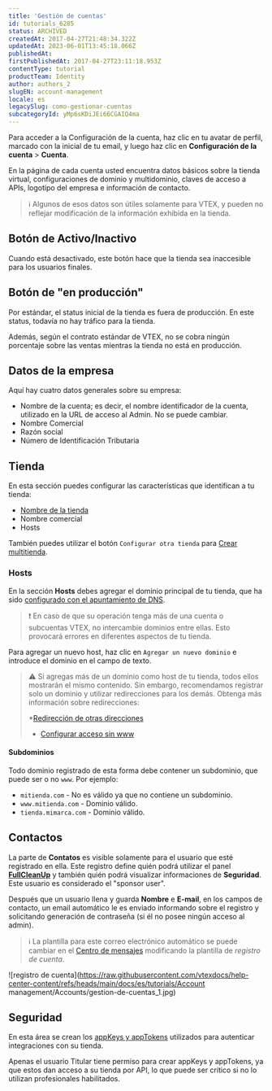 ```yaml
---
title: 'Gestión de cuentas'
id: tutorials_6285
status: ARCHIVED
createdAt: 2017-04-27T21:48:34.322Z
updatedAt: 2023-06-01T13:45:18.066Z
publishedAt: 
firstPublishedAt: 2017-04-27T23:11:18.953Z
contentType: tutorial
productTeam: Identity
author: authors_2
slugEN: account-management
locale: es
legacySlug: como-gestionar-cuentas
subcategoryId: yMp6sKDiJEi66CGAIQ4ma
---
```


Para acceder a la Configuración de la cuenta, haz clic en tu avatar de perfil, marcado con la inicial de tu email, y luego haz clic en **Configuración de la cuenta** > **Cuenta**.

En la página de cada cuenta usted encuentra datos básicos sobre la tienda virtual, configuraciones de dominio y multidominio, claves de acceso a APIs, logotipo del empresa e información de contacto.

>ℹ️ Algunos de esos datos son útiles solamente para VTEX, y pueden no reflejar modificación de la información exhibida en la tienda.

## Botón de Activo/Inactivo

Cuando está desactivado, este botón hace que la tienda sea inaccesible para los usuarios finales.

## Botón de "en producción"

Por estándar, el status inicial de la tienda es fuera de producción. En este status, todavía no hay tráfico para la tienda.

Además, según el contrato estándar de VTEX, no se cobra ningún porcentaje sobre las ventas mientras la tienda no está en producción.

## Datos de la empresa

Aquí hay cuatro datos generales sobre su empresa:
- Nombre de la cuenta; es decir, el nombre identificador de la cuenta, utilizado en la URL de acceso al Admin. No se puede cambiar.
- Nombre Comercial 
- Razón social
- Número de Identificación Tributaria 

## Tienda

En esta sección puedes configurar las características que identifican a tu tienda:
- [Nombre de la tienda](https://help.vtex.com/en/tutorial/what-is-the-store-name--3gh9mTNeMgs6Qe44e8IqQK#)
- Nombre comercial
- Hosts

También puedes utilizar el botón `Configurar otra tienda` para [Crear multitienda](https://help.vtex.com/es/tutorial/como-criar-multiloja-multidominio--tutorials_510).

### Hosts

En la sección **Hosts** debes agregar el dominio principal de tu tienda, que ha sido [configurado con el apuntamiento de DNS](https://help.vtex.com/es/tutorial/configurando-o-apontamento-de-dns-para-a-vtex--tutorials_4280).

>❗ En caso de que su operación tenga más de una cuenta o subcuentas VTEX, no intercambie dominios entre ellas. Esto provocará errores en diferentes aspectos de tu tienda.

Para agregar un nuevo host, haz clic en `Agregar un nuevo dominio` e introduce el dominio en el campo de texto.

>⚠️ Si agregas más de un dominio como host de tu tienda, todos ellos mostrarán el mismo contenido. Sin embargo, recomendamos registrar solo un dominio y utilizar redirecciones para los demás. Obtenga más información sobre redirecciones:
>
> *<a href=”https://help.vtex.com/es/tutorial/redirecionamento-de-outros-enderecos--3Xi2AeLUx2QpJQu8DTX8KQ”>Redirección de otras direcciones</a>
>
> * <a href=”https://help.vtex.com/es/tutorial/configurando-acesso-sem-www--tutorials_4278”>Configurar acceso sin www</a>

#### Subdominios

Todo dominio registrado de esta forma debe contener un subdominio, que puede ser o no `www`. Por ejemplo:

- `mitienda.com` - No es válido ya que no contiene un subdominio.
- `www.mitienda.com` - Dominio válido.
- `tienda.mimarca.com` - Dominio válido.

## Contactos

La parte de **Contatos** es visible solamente para el usuario que esté registrado en ella. Este registro define quién podrá utilizar el panel **[FullCleanUp](http://help.vtex.com/es/tutorial/entendendo-a-manutencao-da-base-de-dados/)** y también quién podrá visualizar informaciones de **Seguridad**. Este usuario es considerado el "sponsor user".

Después que un usuario llena y guarda **Nombre** e **E-mail**, en los campos de contacto, un email automático le es enviado informando sobre el registro y solicitando generación de contraseña (si él no posee ningún acceso al admin).

>ℹ️ La plantilla para este correo electrónico automático se puede cambiar en el [Centro de mensajes](https://help.vtex.com/es/tutorial/understanding-the-message-center--tutorials_84) modificando la plantilla de <i>registro de cuenta</i>.

![registro de cuenta](https://raw.githubusercontent.com/vtexdocs/help-center-content/refs/heads/main/docs/es/tutorials/Account management/Accounts/gestion-de-cuentas_1.jpg)

## Seguridad

En esta área se crean los [appKeys y appTokens](https://help.vtex.com/es/tutorial/chaves-de-aplicacao) utilizados para autenticar integraciones con su tienda.

Apenas el usuario Titular tiene permiso para crear appKeys y appTokens, ya que estos dan acceso a su tienda por API, lo que puede ser crítico si no lo utilizan profesionales habilitados.
